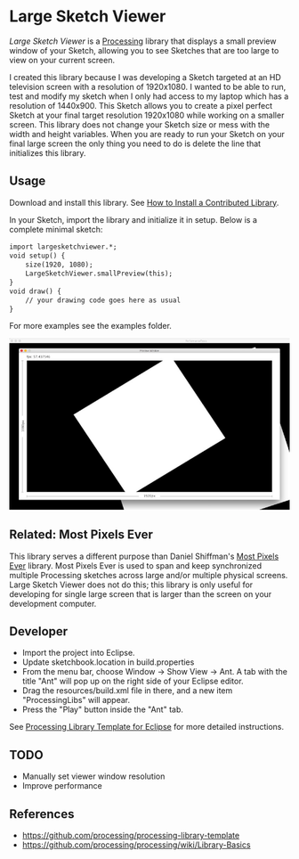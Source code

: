 # Large Sketch Viewer
*Large Sketch Viewer* is a [Processing](https://processing.org/) library that displays a small preview window of your Sketch, allowing you to see Sketches that are too large to view on your current screen.

I created this library because I was developing a Sketch targeted at an HD television screen with a resolution of 1920x1080. I wanted to be able to run, test and modify my sketch when I only had access to my laptop which has a resolution of 1440x900. This Sketch allows you to create a pixel perfect Sketch at your final target resolution 1920x1080 while working on a smaller screen. This library does not change your Sketch size or mess with the width and height variables. When you are ready to run your Sketch on your final large screen the only thing you need to do is delete the line that initializes this library.

## Usage
Download and install this library. See [How to Install a Contributed Library](https://github.com/processing/processing/wiki/How-to-Install-a-Contributed-Library).

In your Sketch, import the library and initialize it in setup. Below is a complete minimal sketch:

    import largesketchviewer.*;
    void setup() {
        size(1920, 1080);
        LargeSketchViewer.smallPreview(this);
    }    
    void draw() {
        // your drawing code goes here as usual
    }

For more examples see the examples folder.

![Screenshot of Large Sketch Viewer](images/large-sketch-viewer.jpg "Large Sketch Viewer")


## Related: Most Pixels Ever
This library serves a different purpose than Daniel Shiffman's [Most Pixels Ever](https://github.com/shiffman/Most-Pixels-Ever-Processing) library. Most Pixels Ever is used to span and keep synchronized multiple Processing sketches across large and/or multiple physical screens. Large Sketch Viewer does not do this; this library is only useful for developing for single large screen that is larger than the screen on your development computer.   

## Developer
 * Import the project into Eclipse.
 * Update sketchbook.location in build.properties
 * From the menu bar, choose Window → Show View → Ant. A tab with the title "Ant" will pop up on the right side of your Eclipse editor.
 * Drag the resources/build.xml file in there, and a new item "ProcessingLibs" will appear.
 * Press the "Play" button inside the "Ant" tab.


See [Processing Library Template for Eclipse](https://github.com/processing/processing-library-template) for more detailed instructions.

## TODO
 * Manually set viewer window resolution
 * Improve performance

## References
 * <https://github.com/processing/processing-library-template>
 * <https://github.com/processing/processing/wiki/Library-Basics>
